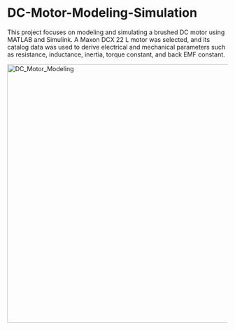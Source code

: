 # DC-Motor-Modeling-Simulation
This project focuses on modeling and simulating a brushed DC motor using MATLAB and Simulink. A Maxon DCX 22 L motor was selected, and its catalog data was used to derive electrical and mechanical parameters such as resistance, inductance, inertia, torque constant, and back EMF constant.

<img width="968" height="593" alt="DC_Motor_Modeling" src="https://github.com/user-attachments/assets/1acb450d-cc19-4bef-8b13-a17ca7be1fd2" />
